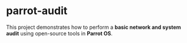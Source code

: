 # parrot-audit
This project demonstrates how to perform a **basic network and system audit** using open-source tools in **Parrot OS**. 
